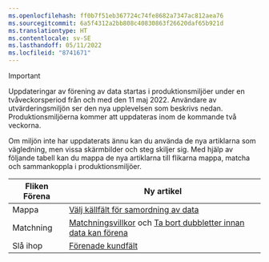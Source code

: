 ```yaml
---
ms.openlocfilehash: ff0b7f51eb367724c74fe8682a7347ac812aea76
ms.sourcegitcommit: 6a5f4312a2bb808c40830863f26620daf65b921d
ms.translationtype: HT
ms.contentlocale: sv-SE
ms.lasthandoff: 05/11/2022
ms.locfileid: "8741671"
---
```

> [!IMPORTANT]
> Uppdateringar av förening av data startas i produktionsmiljöer under en tvåveckorsperiod från och med den 11 maj 2022. Användare av utvärderingsmiljön ser den nya upplevelsen som beskrivs nedan. Produktionsmiljöerna kommer att uppdateras inom de kommande två veckorna.
>
> Om miljön inte har uppdaterats ännu kan du använda de nya artiklarna som vägledning, men vissa skärmbilder och steg skiljer sig. Med hjälp av följande tabell kan du mappa de nya artiklarna till flikarna mappa, matcha och sammankoppla i produktionsmiljöer.
>
> Fliken Förena  |Ny artikel  |
> |---------|---------|
> |Mappa     |  [Välj källfält för samordning av data](../map-entities.md)       |
> |Matchning     | [Matchningsvillkor](../match-entities.md) och [Ta bort dubbletter innan data kan förena](../remove-duplicates.md)        |
> |Slå ihop     |  [Förenade kundfält](../merge-entities.md)       |
 